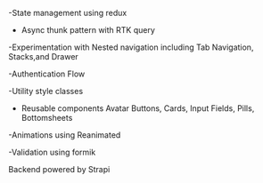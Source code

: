 
-State management using redux

- Async thunk pattern with RTK query

-Experimentation with Nested navigation including Tab Navigation, Stacks,and Drawer

-Authentication Flow

-Utility style classes
- Reusable components
  Avatar
  Buttons,
  Cards,
  Input Fields,
  Pills,
  Bottomsheets

-Animations using Reanimated

-Validation using formik



Backend powered by Strapi
